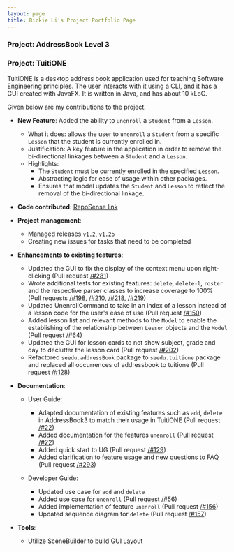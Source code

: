 ```yaml
---
layout: page
title: Rickie Li's Project Portfolio Page
---
```


### Project: AddressBook Level 3

### Project: TuitiONE

TuitiONE is a desktop address book application used for teaching Software Engineering principles. The user interacts with it using a CLI, and it has a GUI created with JavaFX. It is written in Java, and has about 10 kLoC.

Given below are my contributions to the project.

* **New Feature**: Added the ability to `unenroll` a `Student` from a `Lesson`.
  * What it does: allows the user to `unenroll` a `Student` from a specific `Lesson` that the student is currently enrolled in.
  * Justification: A key feature in the application in order to remove the bi-directional linkages between a `Student` and a `Lesson`.
  * Highlights:
    * The `Student` must be currently enrolled in the specified `Lesson`.
    * Abstracting logic for ease of usage within other packages.
    * Ensures that model updates the `Student` and `Lesson` to reflect the removal of the bi-directional linkage.

* **Code contributed**: [RepoSense link](https://nus-cs2103-ay2122s1.github.io/tp-dashboard/?search=&sort=groupTitle&sortWithin=title&since=2021-09-17&timeframe=commit&mergegroup=&groupSelect=groupByRepos&breakdown=false)

* **Project management**:
  * Managed releases [`v1.2`](https://github.com/AY2122S1-CS2103T-F13-4/tp/releases/tag/v1.2), [`v1.2b`](https://github.com/AY2122S1-CS2103T-F13-4/tp/releases/tag/v1.2b)
  * Creating new issues for tasks that need to be completed

* **Enhancements to existing features**:
  * Updated the GUI to fix the display of the context menu upon right-clicking (Pull request [/#281](https://github.com/AY2122S1-CS2103T-F13-4/tp/pull/281))
  * Wrote additional tests for existing features: `delete`, `delete-l`, `roster` and the respective parser classes to increase coverage to 100% (Pull requests [/#198](https://github.com/AY2122S1-CS2103T-F13-4/tp/pull/198), [/#210](https://github.com/AY2122S1-CS2103T-F13-4/tp/pull/210), [/#218](https://github.com/AY2122S1-CS2103T-F13-4/tp/pull/218), [/#219](https://github.com/AY2122S1-CS2103T-F13-4/tp/pull/219))
  * Updated UnenrollCommand to take in an index of a lesson instead of a lesson code for the user's ease of use (Pull request [/#150](https://github.com/AY2122S1-CS2103T-F13-4/tp/pull/150))
  * Added lesson list and relevant methods to the `Model` to enable the establishing of the relationship between `Lesson` objects and the `Model` (Pull request [/#64](https://github.com/AY2122S1-CS2103T-F13-4/tp/pull/64))
  * Updated the GUI for lesson cards to not show subject, grade and day to declutter the lesson card (Pull request [/#202](https://github.com/AY2122S1-CS2103T-F13-4/tp/pull/202))
  * Refactored `seedu.addressBook` package to `seedu.tuitione` package and replaced all occurrences of addressbook to tuitione (Pull request [/#128](https://github.com/AY2122S1-CS2103T-F13-4/tp/pull/128))

* **Documentation**:
  * User Guide:
    * Adapted documentation of existing features such as `add`, `delete` in AddressBook3 to match their usage in TuitiONE (Pull request [/#22](https://github.com/AY2122S1-CS2103T-F13-4/tp/pull/22))
    * Added documentation for the features `unenroll` (Pull request [/#22](https://github.com/AY2122S1-CS2103T-F13-4/tp/pull/22))
    * Added quick start to UG (Pull request [/#129](https://github.com/AY2122S1-CS2103T-F13-4/tp/pull/129))
    * Added clarification to feature usage and new questions to FAQ (Pull request [/#293](https://github.com/AY2122S1-CS2103T-F13-4/tp/pull/293))

  * Developer Guide:
    * Updated use case for `add` and `delete`
    * Added use case for `unenroll` (Pull request [/#56](https://github.com/AY2122S1-CS2103T-F13-4/tp/pull/56/files))
    * Added implementation of feature `unenroll` (Pull request [/#156](https://github.com/AY2122S1-CS2103T-F13-4/tp/pull/156/files))
    * Updated sequence diagram for `delete` (Pull request [/#157](https://github.com/AY2122S1-CS2103T-F13-4/tp/pull/157/files))

* **Tools**:
  * Utilize SceneBuilder to build GUI Layout
